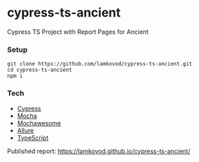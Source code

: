# cypress-ts-ancient

Cypress TS Project with Report Pages for Ancient

### Setup 

```
git clone https://github.com/lamkovod/cypress-ts-ancient.git
cd cypress-ts-ancient
npm i
```

### Tech 

* [Cypress](https://github.com/cypress-io/cypress)
* [Mocha](https://github.com/mochajs/mocha)
* [Mochawesome](https://github.com/adamgruber/mochawesome)
* [Allure](https://github.com/allure-framework)
* [TypeScript](https://github.com/microsoft/TypeScript)

Published report: https://lamkovod.github.io/cypress-ts-ancient/
